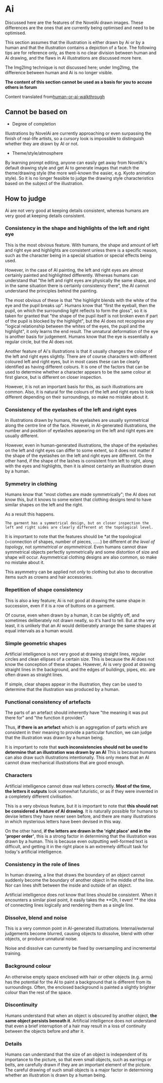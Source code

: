 # Ai

Discussed here are the features of the NovelAi drawn images. These differences are the ones that are currently being optimised and need to be optimised.

This section assumes that the illustration is either drawn by Ai or by a human and that the illustration contains a depiction of a face. The following tips are for reference only, as there is no clear division between human and Ai drawing, and the flaws in Ai illustrations are discussed more here.

The Img2Img technique is not discussed here; under Img2Img, the difference between human and Ai is no longer visible.

**The content of this section cannot be used as a basis for you to accuse others in forum**

Content translated from[human-or-ai-walkthrough](https://blog.oimo.io/2022/10/21/human-or-ai-walkthrough/)

## Cannot be based on

- Degree of completion

Illustrations by NovelAi are currently approaching or even surpassing the finish of real-life artists, so a cursory look is impossible to distinguish whether they are drawn by AI or not.

- Theme/style/atmosphere

By learning prompt editing, anyone can easily get away from NovelAi's default drawing style and get Ai to generate images that match the theme/drawing style (the more well-known the easier, e.g. Kyoto animation style). So it is no longer feasible to judge the drawing style characteristics based on the subject of the illustration.

## How to judge

Ai are not very good at keeping details consistent, whereas humans are very good at keeping details consistent.

### Consistency in the shape and highlights of the left and right eye

This is the most obvious feature. With humans, the shape and amount of left and right eye and highlights are consistent unless there is a specific reason, such as the character being in a special situation or special effects being used.

However, in the case of AI painting, the left and right eyes are almost certainly painted and highlighted differently. Whereas humans can understand that "the left and right eyes are physically the same shape, and in the same situation there is certainly consistency there", the AI cannot understand the principles behind the painting.

The most obvious of these is that "the highlight blends with the white of the eye and the pupil breaks up". Humans know that "first the eyeball, then the pupil, on which the surrounding light reflects to form the gloss", so it is taken for granted that "the shape of the pupil itself is not broken even if part of the pupil is blocked by the highlight", but the AI does not recognise any "logical relationship between the whites of the eyes, the pupil and the highlight", it only learns the end result. The unnatural deformation of the eye is another basis for judgement. Humans know that the eye is essentially a regular circle, but the AI does not.

Another feature of Ai's illustrations is that it usually changes the colour of the left and right eyes slightly. There are of course characters with different coloured left and right eyes, but in most cases these can be clearly identified as having different colours. It is one of the factors that can be used to determine whether a character appears to be the same colour at first glance, but is different on closer inspection.

However, it is not an important basis for this, as such illustrations are common. Also, it is natural for the colours of the left and right eyes to look different depending on their surroundings, so make no mistake about it.

### Consistency of the eyelashes of the left and right eyes

In illustrations drawn by humans, the eyelashes are usually symmetrical along the centre line of the face. However, in AI-generated illustrations, the number and position of eyelashes appearing on the left and right eyes are usually different.

However, even in human-generated illustrations, the shape of the eyelashes on the left and right eyes can differ to some extent, so it does not matter if the shape of the eyelashes on the left and right eyes are different. On the other hand, if the shape of the lashes is consistent from left to right, along with the eyes and highlights, then it is almost certainly an illustration drawn by a human.

### Symmetry in clothing

Humans know that "most clothes are made symmetrically"; the AI does not know this, but it knows to some extent that clothing designs tend to have similar shapes on the left and the right. 

As a result this happens.

```
The garment has a symmetrical design, but on closer inspection the left and right sides are clearly different at the topological level.
```

It is important to note that the features should be *at the topological (=connection of shapes, number of pieces, ......) be different *at the level of topology*, not *symmetrical or asymmetrical*. Even humans cannot draw symmetrical objects perfectly symmetrically and some distortion of size and shape will occur. Asymmetrical clothing designs are also common, so make no mistake about it.

This asymmetry can be applied not only to clothing but also to decorative items such as crowns and hair accessories.

### Repetition of shape consistency

This is also a key feature; Ai is not good at drawing the same shape in succession, even if it is a row of buttons on a garment.

Of course, even when drawn by a human, it can be slightly off, and sometimes deliberately not drawn neatly, so it's hard to tell. But at the very least, it is unlikely that an AI would deliberately arrange the same shapes at equal intervals as a human would.

### Simple geometric shapes

Artificial intelligence is not very good at drawing straight lines, regular circles and clean ellipses of a certain size. This is because the AI does not know the conception of these shapes. However, Ai is very good at drawing straight lines in the background, and the edges of buildings, pipes, etc. are often drawn as straight lines.

If simple, clear shapes appear in the illustration, they can be used to determine that the illustration was produced by a human.

### Functional consistency of artefacts

The parts of an artefact should inherently have "the meaning it was put there for" and "the function it provides".

Thus, **if there is an artefact** which is an aggregation of parts which are consistent in their meaning to provide a particular function, we can judge that the illustration was drawn by a human being.

It is important to note that **such inconsistencies should not be used to determine that an illustration was drawn by an AI** This is because humans can also draw such illustrations intentionally. This only means that an AI cannot draw mechanical illustrations that are good enough.

### Characters

Artificial intelligence cannot draw real letters correctly. **Most of the time, the letters it outputs** look somewhat futuristic, or as if they were invented in a completely different civilisation.

This is a very obvious feature, but it is important to note that **this should not be considered a feature of AI drawing**. It is naturally possible for humans to devise letters they have never seen before, and there are many illustrations in which mysterious letters have been devised in this way.

On the other hand, **if the letters are drawn in the 'right place' and in the 'proper order'**, this is a strong factor in determining that the illustration was drawn by a human. This is because even outputting well-formed text is difficult, and getting it in the right place is an extremely difficult task for today's artificial intelligence.

### Consistency in the role of lines

In human drawing, a line that draws the boundary of an object cannot suddenly become the boundary of another object in the middle of the line. Nor can lines shift between the inside and outside of an object.

Artificial intelligence does not know that lines should be consistent. When it encounters a similar pixel point, it easily takes the **Oh, I even! ** the idea of connecting lines logically and rendering them as a single line.

### Dissolve, blend and noise

This is a very common point in AI-generated illustrations. Internal/external judgements become blurred, causing objects to dissolve, blend with other objects, or produce unnatural noise.

Noise and dissolve can currently be fixed by oversampling and incremental training.

### Background colour

An otherwise empty space enclosed with hair or other objects (e.g. arms) has the potential for the AI to paint a background that is different from its surroundings. Often, the enclosed background is painted a slightly brighter colour than the rest of the space.

### Discontinuity

Humans understand that when an object is obscured by another object, **the same object persists beneath it**. Artificial intelligence does not understand that even a brief interruption of a hair may result in a loss of continuity between the objects before and after it.

### Details

Humans can understand that the size of an object is independent of its importance to the picture, so that even small objects, such as earrings or belts, are carefully drawn if they are an important element of the picture. The careful drawing of such small objects is a major factor in determining whether an illustration is drawn by a human being.
